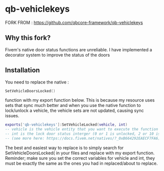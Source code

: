 # qb-vehiclekeys

FORK FROM : https://github.com/qbcore-framework/qb-vehiclekeys

## Why this fork?
Fivem's native door status functions are unreliable.
I have implemented a decorator system to improve the status of the doors

## Installation
You need to replace the native :

```lua 
SetVehicleDoorsLocked() 
```
function with my export function below. 
This is because my resource uses sets that sync much better and when you use the native function to lock/unlock a vehicle, the vehicle sets are not updated, causing sync issues. 

```lua
exports['qb-vehiclekeys']:SetVehicleLocked(vehicle, int)
-- vehicle is the vehicle entity that you want to execute the function on.
-- int is the lock door status interger (0 or 1 is unlocked, 2 or 10 is locked)
-- (see more here: https://docs.fivem.net/natives/?_0xB664292EAECF7FA6)
```

The best and easiest way to replace is to simply search for SetVehicleDoorsLocked( in your files and replace with my export function.
Reminder; make sure you set the correct variables for vehicle and int, they must be exactly the same as the ones you had in replaced/about to replace.

